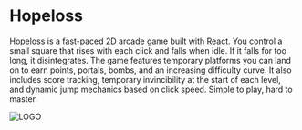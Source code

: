 <h1>Hopeloss</h1>

<p>Hopeloss is a fast-paced 2D arcade game built with React. You control a small square that rises with each click and falls when idle. If it falls for too long, it disintegrates. The game features temporary platforms you can land on to earn points, portals, bombs, and an increasing difficulty curve. It also includes score tracking, temporary invincibility at the start of each level, and dynamic jump mechanics based on click speed. Simple to play, hard to master.</p>

![LOGO](https://github.com/user-attachments/assets/5aef67da-c043-4db9-bfd9-042c8dab5f99)
